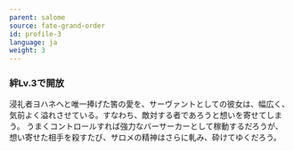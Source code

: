 ```yaml
---
parent: salome
source: fate-grand-order
id: profile-3
language: ja
weight: 3
---
```


### 絆Lv.3で開放

浸礼者ヨハネへと唯一捧げた筈の愛を、サーヴァントとしての彼女は、幅広く、気前よく溢れさせている。すなわち、敵対する者であろうと想いを寄せてしまう。
うまくコントロールすれば強力なバーサーカーとして稼動するだろうが、想い寄せた相手を殺すたび、サロメの精神はさらに軋み、砕けてゆくだろう。
